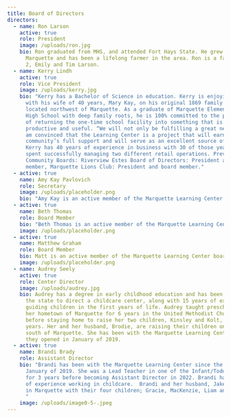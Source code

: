 ```yaml
---
title: Board of Directors
directors:
  - name: Ron Larson
    active: true
    role: President
    image: /uploads/ron.jpg
    bio: Ron graduated from MHS, and attended Fort Hays State. He grew up in
      Marquette and has been a lifelong farmer in the area. Ron is a father of
      2, Emily and Tim Larson.
  - name: Kerry Lindh
    active: true
    role: Vice President
    image: /uploads/kerry.jpg
    bio: "Kerry has a Bachelor of Science in education. Kerry is enjoying retirement
      with his wife of 40 years, Mary Kay, on his original 1869 family homestead
      located northwest of Marquette. As a graduate of Marquette Elementary and
      High School with deep family roots, he is 100% committed to the prospect
      of returning the one-time school facility into something that is
      productive and useful. “We will not only be fulfilling a great need but I
      am convinced that the Learning Center is a project that will earn the
      community’s full support and will serve as an excellent source of pride.”
      Kerry has 40 years of experience in business with 30 of those years being
      spent successfully managing two different retail operations. Previous
      Community Boards: Riverview Estes Board of Directors: President and board
      member, Marquette Lions Club: President and board member."
  - active: true
    name: Amy Kay Pavlovich
    role: Secretary
    image: /uploads/placeholder.png
    bio: "Amy Kay is an active member of the Marquette Learning Center board. "
  - active: true
    name: Beth Thomas
    role: Board Member
    bio: "Beth Thomas is an active member of the Marquette Learning Center board. "
    image: /uploads/placeholder.png
  - active: true
    name: Matthew Graham
    role: Board Member
    bio: Matt is an active member of the Marquette Learning Center board.
    image: /uploads/placeholder.png
  - name: Audrey Seely
    active: true
    role: Center Director
    image: /uploads/audrey.jpg
    bio: Audrey has a degree in early childhood education and has been certified by
      the state to direct a childcare center, along with 15 years of experience
      guiding children in the first years of life. Audrey taught preschool in
      her hometown of Marquette for 6 years in the United Methodist Church
      before staying home to raise her two children, Kinsley and Kolt, for 3
      years. Her and her husband, Brodie, are raising their children on a farm
      south of Marquette. She has been with the Marquette Learning Center since
      they opened in January of 2019.
  - active: true
    name: Brandi Brady
    role: Assistant Director
    bio: "Brandi has been with the Marquette Learning Center since the opening in
      January of 2019. She was a Lead Teacher in one of the Infant/Toddler rooms
      for 3 years before becoming Assistant Director in 2022. Brandi has 8 years
      of experience working in childcare.  Brandi and her husband, Jake, reside
      in Marquette with their four children; Gracie, MacKenzie, Liam and Jaycie.
      "
    image: /uploads/image0-5-.jpeg
---
```

